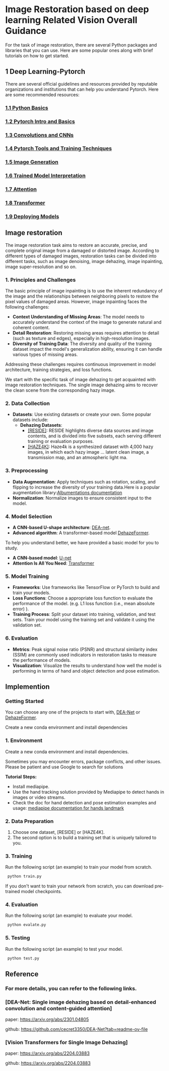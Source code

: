 # Image Restoration based on deep learning Related Vision Overall Guidance

For the task of image restoration, there are several Python packages and libraries that you can use. Here are some popular ones along with brief tutorials on how to get started.

## **1 Deep Learning-Pytorch**
There are several official guidelines and resources provided by reputable organizations and institutions that can help you understand Pytorch. Here are some recommended resources:
### **[1.1 Python Basics](<https://github.com/LukeDitria/pytorch_tutorials/tree/main/section00_python_basics>)**
### **[1.2 Pytorch Intro and Basics](<https://github.com/LukeDitria/pytorch_tutorials/tree/main/section02_pytorch_basics>)**
### **[1.3 Convolutions and CNNs](<https://github.com/LukeDitria/pytorch_tutorials/tree/main/section04_pytorch_cnn>)**
### **[1.4 Pytorch Tools and Training Techniques](<https://github.com/LukeDitria/pytorch_tutorials/tree/main/section06_pretraining_augmentations>)**
### **[1.5 Image Generation](<https://github.com/LukeDitria/pytorch_tutorials/tree/main/section09_generation>)**
### **[1.6 Trained Model Interpretation](<https://github.com/LukeDitria/pytorch_tutorials/tree/main/section10_interpretation>)**
### **[1.7 Attention](<https://github.com/LukeDitria/pytorch_tutorials/tree/main/section13_attention>)**
### **[1.8 Transformer](<https://github.com/LukeDitria/pytorch_tutorials/tree/main/section14_transformers>)**
### **[1.9 Deploying Models](<https://github.com/LukeDitria/pytorch_tutorials/tree/main/section15_deploying_models>)**

## Image restoration
The image restoration task aims to restore an accurate, precise, and complete original image from a damaged or distorted image. According to different types of damaged images, restoration tasks can be divided into different tasks, such as image denoising, image dehazing, image inpainting, image super-resolution and so on.

### 1. **Principles and Challenges**
The basic principle of image inpainting is to use the inherent redundancy of the image and the relationships between neighboring pixels to restore the pixel values of damaged areas. However, image inpainting faces the following challenges:
   - **Context Understanding of Missing Areas**: The model needs to accurately understand the context of the image to generate natural and coherent content.
   - **Detail Restoration**: Restoring missing areas requires attention to detail (such as texture and edges), especially in high-resolution images.
   - **Diversity of Training Data**: The diversity and quality of the training dataset impact the model's generalization ability, ensuring it can handle various types of missing areas.

Addressing these challenges requires continuous improvement in model architecture, training strategies, and loss functions.

We start with the specific task of image dehazing to get acquainted with image restoration techniques.
The single image dehazing aims to recover the clean scene from
the corresponding hazy image.
### 2. **Data Collection**
   - **Datasets**: Use existing datasets or create your own. Some popular datasets include:
     - **Dehazing Datasets**: 
       - [ [RESIDE]](https://sites.google.com/view/reside-dehaze-datasets/reside-v0): RESIDE highlights diverse data sources and image contents, and is divided into five subsets, each serving different training or evaluation purposes.
       - [[HAZE4K]](https://github.com/liuye123321/DMT-Net): Haze4k is a synthesized dataset with 4,000 hazy images, in which each hazy image ... latent clean image, a transmission map, and an atmospheric light ma.

### 3. **Preprocessing**
   - **Data Augmentation**: Apply techniques such as rotation, scaling, and flipping to increase the diversity of your training data.Here is a popular augmentation library:[Albumentations documentation](https://albumentations.ai/docs/)
   - **Normalization**: Normalize images to ensure consistent input to the model.

### 4. **Model Selection**
   - **A CNN-based U-shape architecture**: [DEA-net](https://github.com/cecret3350/DEA-Net).
   - **Advanced algorithm**: A transformer-based model [DehazeFormer](https://github.com/IDKiro/DehazeFormer).

To help you understand better, we have provided a basic model for you to study.

  - **A CNN-based model**: [U-net](https://link.springer.com/chapter/10.1007/978-3-319-24574-4_28)
- **Attention Is All You Need**: [Transformer](https://arxiv.org/abs/1706.03762)


### 5. **Model Training**
   - **Frameworks**: Use frameworks like TensorFlow or PyTorch to build and train your models.
   - **Loss Functions**: Choose a appropriate loss function to evaluate the performance of the model. (e.g. L1 loss function (i.e., mean absolute error) ).
   - **Training Process**: Split your dataset into training, validation, and test sets. Train your model using the training set and validate it using the validation set.

### 6. **Evaluation**
   - **Metrics**: Peak signal noise ratio (PSNR) and structural similarity index (SSIM) are commonly used indicators in restoration tasks to measure the performance of models.
   - **Visualization**: Visualize the results to understand how well the model is performing in terms of hand and object detection and pose estimation.

## Implemention

###  Getting Started
You can choose any one of the projects to start with, [DEA-Net](https://github.com/cecret3350/DEA-Net) or [DehazeFormer](https://github.com/IDKiro/DehazeFormer).

Create a new conda environment and install dependencies


### 1. Environment
Create a new conda environment and install dependencies.

Sometimes you may encounter errors, package conflicts, and other issues. Please be patient and use Google to search for solutions

**Tutorial Steps:**
- Install mediapipe.
- Use the hand tracking solution provided by Mediapipe to detect hands in images or video streams.
- Check the doc for hand detection and pose estimation examples and usage: [mediapipe documentation for hands landmark](https://ai.google.dev/edge/mediapipe/solutions/vision/hand_landmarker/python)

### 2. Data Preparation

1. Choose one dataset,  [RESIDE] or [HAZE4K].
2. The second option is to build a training set that is uniquely tailored to you.

### 3. Training

Run the following script (an example) to train your model from scratch.

```python
 python train.py
```

If you don't want to train your network from scratch, you can download pre-trained model checkpoints.


### 4. Evaluation

Run the following script (an example) to evaluate your model.
```python
 python evalate.py
```
### 5. Testing

Run the following script (an example) to test your model.
```python
 python test.py
```

## Reference
### For more details, you can refer to the following links.

### [DEA-Net: Single image dehazing based on detail-enhanced convolution and content-guided attention] 
paper: https://arxiv.org/abs/2301.04805

github: https://github.com/cecret3350/DEA-Net?tab=readme-ov-file

### [Vision Transformers for Single Image Dehazing]
paper: https://arxiv.org/abs/2204.03883

github: https://arxiv.org/abs/2204.03883
